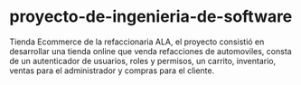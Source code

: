 # proyecto-de-ingenieria-de-software
Tienda Ecommerce de la refaccionaria ALA, el proyecto consistió en desarrollar una tienda online que venda refacciones de automoviles, consta de un autenticador de usuarios, roles y permisos, un carrito, inventario, ventas para el administrador y compras para el cliente. 
